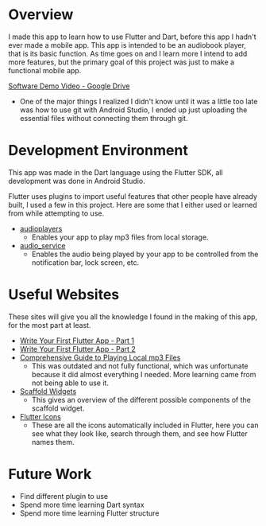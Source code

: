# Overview

I made this app to learn how to use Flutter and Dart, before this app I hadn't ever made a mobile app.
This app is intended to be an audiobook player, that is its basic function.
As time goes on and I learn more I intend to add more features, but the primary goal of this project was just to make a functional mobile app.

[Software Demo Video - Google Drive](https://drive.google.com/file/d/1GLyFJUytK6ufuGJSmeMTxFu9vwEMcQSK/view?usp=sharing)

* One of the major things I realized I didn't know until it was a little too late was how to use git with Android Studio, I ended up just uploading the essential files without connecting them through git.

# Development Environment

This app was made in the Dart language using the Flutter SDK, all development was done in Android Studio.

Flutter uses plugins to import useful features that other people have already built, I used a few in this project.
Here are some that I either used or learned from while attempting to use.

* [audioplayers](pub.dev/packages/audioplayers)
    * Enables your app to play mp3 files from local storage.
* [audio_service](pub.dev/packages/audio_service)
    * Enables the audio being played by your app to be controlled from the notification bar, lock screen, etc.
  
# Useful Websites

These sites will give you all the knowledge I found in the making of this app, for the most part at least.
* [Write Your First Flutter App - Part 1](https://codelabs.developers.google.com/codelabs/first-flutter-app-pt1#0)
* [Write Your First Flutter App - Part 2](https://codelabs.developers.google.com/codelabs/first-flutter-app-pt2#0)
* [Comprehensive Guide to Playing Local mp3 Files](https://medium.com/@pongpiraupra/a-comprehensive-guide-to-playing-local-mp3-files-with-seek-functionality-in-flutter-7730a453bb1a)
    * This was outdated and not fully functional, which was unfortunate because it did almost everything I needed. More learning came from not being able to use it.
* [Scaffold Widgets](https://medium.flutterdevs.com/know-your-widgets-scaffold-in-flutter-292b8bc1281)
    * This gives an overview of the different possible components of the scaffold widget.
* [Flutter Icons](https://fonts.google.com/icons?selected=Material+Icons&icon.query=play)
    * These are all the icons automatically included in Flutter, here you can see what they look like, search through them, and see how Flutter names them.


# Future Work

* Find different plugin to use
* Spend more time learning Dart syntax
* Spend more time learning Flutter structure